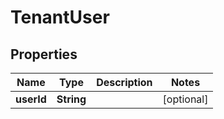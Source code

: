 # TenantUser

## Properties

Name | Type | Description | Notes
------------ | ------------- | ------------- | -------------
**userId** | **String** |  | [optional] 


